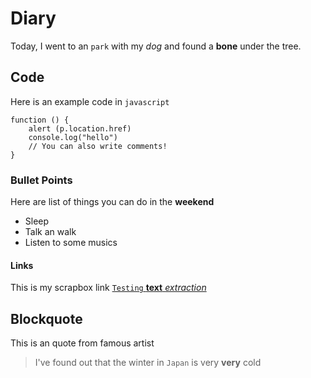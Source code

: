 # Diary

Today, I went to an `park` with my _dog_ and found a **bone** under the tree.

## Code

Here is an example code in `javascript`

```
function () {
    alert (p.location.href)
    console.log("hello")
    // You can also write comments!
}
```

### Bullet Points

Here are list of things you can do in the **weekend**

- Sleep
- Talk an walk
- Listen to some musics

#### Links

This is my scrapbox link [`Testing` **text** _extraction_](https://scrapbox.io/toSrapbox/Markdown_cheetsheet)

## Blockquote

This is an quote from famous artist

> I've found out that the winter in `Japan` is very **very** cold
